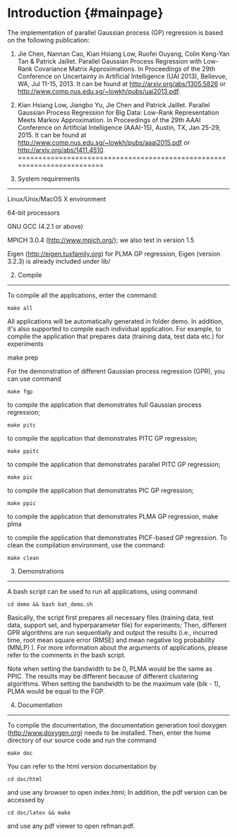 Introduction                         {#mainpage}
========================================================================
The implementation of parallel Gaussian process (GP) regression is based on the following publication:

1. Jie Chen, Nannan Cao, Kian Hsiang Low, Ruofei Ouyang, Colin Keng-Yan Tan & Patrick Jaillet. Parallel Gaussian Process Regression with Low-Rank Covariance Matrix Approximations. In Proceedings of the 29th Conference on Uncertainty in Artificial Intelligence (UAI 2013), Bellevue, WA, Jul 11-15, 2013. It can be found at http://arxiv.org/abs/1305.5826 or http://www.comp.nus.edu.sg/~lowkh/pubs/uai2013.pdf.

2. Kian Hsiang Low, Jiangbo Yu, Jie Chen and Patrick Jaillet. Parallel Gaussian Process Regression for Big Data: Low-Rank Representation Meets Markov Approximation. In Proceedings of the 29th AAAI Conference on Artificial Intelligence (AAAI-15), Austin, TX, Jan 25-29, 2015. It can be found at http://www.comp.nus.edu.sg/~lowkh/pubs/aaai2015.pdf or http://arxiv.org/abs/1411.4510.
========================================================================
1. System requirements 
------------------------------------------------------------------------
Linux/Unix/MacOS X environment

64-bit processors

GNU GCC (4.2.1 or above)

MPICH 3.0.4 (http://www.mpich.org/); we also test in version 1.5

Eigen (http://eigen.tuxfamily.org) for PLMA GP regression, Eigen (version 3.2.3) is already included under lib/

2. Compile  
------------------------------------------------------------------------
To compile all the applications, enter the command:

    make all

All applications will be automatically generated in folder demo.  In
addition, it's also supported to compile each individual application.
For example, to compile the application that prepares data (training
data, test data etc.) for experiments
  
   make prep

For the demonstration of different Gaussian process regression (GPR),
you can use command

    make fgp

to compile the application that demonstrates full Gaussian process
regression;

    make pitc 

to compile the application that demonstrates PITC GP regression; 

    make ppitc 

to compile the application that demonstrates parallel PITC GP
regression; 

    make pic

to compile the application that demonstrates PIC GP regression; 

    make ppic
	
to compile the application that demonstrates PLMA GP regression, 
  make plma

to compile the application that demonstrates PICF-based GP regression.
To clean the compilation environment, use the command:

    make clean



3. Demonstrations
------------------------------------------------------------------------
A bash script can be used to run all applications, using command

    cd demo && bash bat_demo.sh

Basically, the script first prepares all necessary files (training data,
    test data, support set, and hyperparameter file) for experiments;
Then, different GPR algorithms are run sequentially and output the
results (i.e., incurred time, root mean square error (RMSE) and mean
    negative log probability (MNLP) ). For more information about the
arguments of applications, please refer to the comments in the bash
script.

Note when setting the bandwidth to be 0, PLMA would be the same as PPIC.
The results may be different because of different clustering algorithms.
When setting the bandwidth to be the maximum vale (blk - 1), PLMA would be
equal to the FGP.


4. Documentation
------------------------------------------------------------------------
To compile the documentation, the documentation generation tool doxygen 
(http://www.doxygen.org) needs to be installed. Then, enter the home 
directory of our source code and run the command	
	
	make doc

You can refer to the html version documentation by

	cd doc/html 

and use any browser to open index.html; In addition, the pdf version can be 
accessed by

	cd doc/latex && make

and use any pdf viewer to open refman.pdf.


